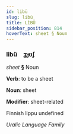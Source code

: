 ```yaml
---
id: libü
slug: libü
title: LİBÜ
sidebar_position: 814
hoverText: sheet § Noun
---
```


### libü&emsp;<span kind="abugida">ʓɟʋʄ</span>

*sheet* **§** Noun

**Verb**: to be a sheet

**Noun**: sheet

**Modifier**: sheet-related

Finnish lippu undefined

*Uralic Language Family*